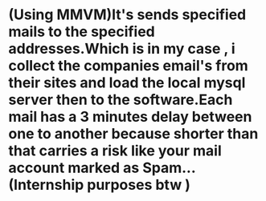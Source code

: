 # (Using MMVM)It's sends specified mails to the specified addresses.Which is in my case , i collect the companies email's from their sites and load the local mysql server then to the software.Each mail has a 3 minutes delay between one to another because shorter than that carries a risk like your mail account marked as Spam...(Internship purposes btw )
